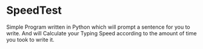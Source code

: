 # SpeedTest


Simple Program written in Python which will prompt a sentence for you
to write.
And will Calculate your Typing Speed according to the amount of time 
you took to write it.
